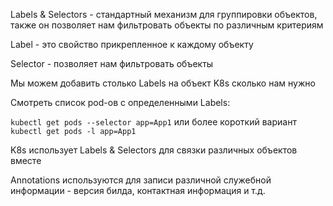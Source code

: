 Labels & Selectors - стандартный механизм для группировки объектов, также он позволяет нам фильтровать объекты по различным критериям

Label - это свойство прикрепленное к каждому объекту

Selector - позволяет нам фильтровать объекты

Мы можем добавить столько Labels на объект K8s сколько нам нужно

Смотреть список pod-ов с определенными Labels:

`kubectl get pods --selector app=App1` или более короткий вариант `kubectl get pods -l app=App1`

K8s использует Labels & Selectors для связки различных объектов вместе

Annotations используются для записи различной служебной информации - версия билда, контактная информация и т.д.